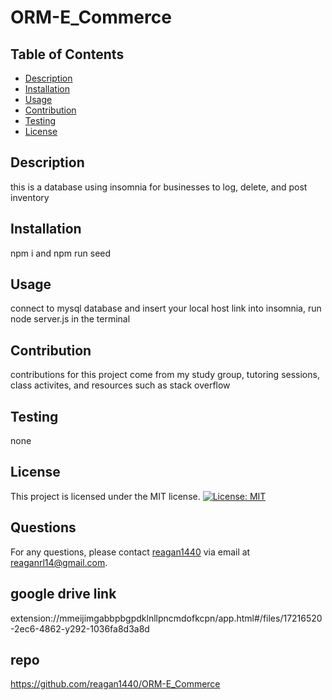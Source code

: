 # ORM-E_Commerce

## Table of Contents
* [Description](#description)
* [Installation](#installation)
* [Usage](#usage)
* [Contribution](#contribution)
* [Testing](#testing)
* [License](#license)

## Description
this is a database using insomnia for businesses to log, delete, and post inventory

## Installation
npm i and npm run seed

## Usage
connect to mysql database and insert your local host link into insomnia, run node server.js in the terminal

## Contribution
contributions for this project come from my study group, tutoring sessions, class activites, and resources such as stack overflow

## Testing
none

## License
This project is licensed under the MIT license.
[![License: MIT](https://img.shields.io/badge/License-MIT-yellow.svg)](https://opensource.org/licenses/MIT)

## Questions
For any questions, please contact [reagan1440](https://github.com/reagan1440) via email at reaganrl14@gmail.com.

## google drive link
extension://mmeijimgabbpbgpdklnllpncmdofkcpn/app.html#/files/17216520-2ec6-4862-y292-1036fa8d3a8d

## repo
https://github.com/reagan1440/ORM-E_Commerce